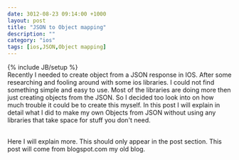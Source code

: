 ```yaml
---
date: 3012-08-23 09:14:00 +1000
layout: post
title: "JSON to Object mapping"
description: ""
category: "ios"
tags: [ios,JSON,Object mapping]
---
```

{% include JB/setup %}
<br>
Recently I needed to create object from a JSON response in IOS. After some researching and fooling around 
with some ios libraries. I could not find something simple and easy to use. Most of the libraries are
doing more then just creating objects from the JSON. So I decided too look into on how much trouble it could
be to create this myself. In this post I will explain in detail what I did to make my own Objects from JSON without
using any libraries that take space for stuff you don't need.
<br><br>
<!-- more start -->
Here I will explain more. This should only appear in the post section. This post will come from blogspot.com my old blog.
<!-- more end --> 